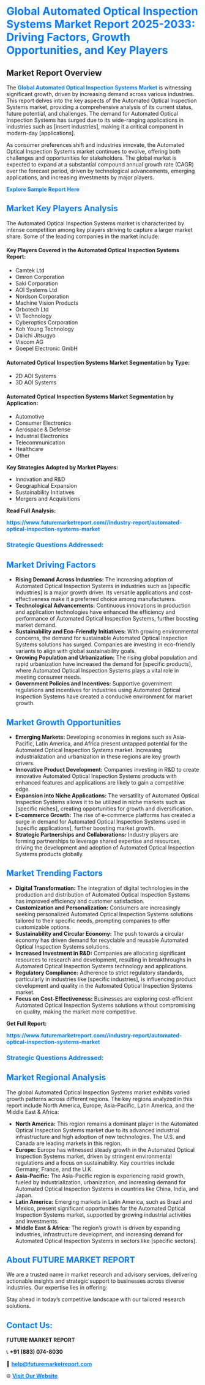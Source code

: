 <h1 style="color: #007BFF;">Global Automated Optical Inspection Systems Market Report 2025-2033: Driving Factors, Growth Opportunities, and Key Players</h1>

<section id="overview">
<h2>Market Report Overview</h2>
<p>The <a href="https://www.futuremarketreport.com//industry-report/automated-optical-inspection-systems-market" style="color: #007BFF; text-decoration: none;"><strong>Global Automated Optical Inspection Systems Market</strong></a> is witnessing significant growth, driven by increasing demand across various industries. This report delves into the key aspects of the Automated Optical Inspection Systems market, providing a comprehensive analysis of its current status, future potential, and challenges. The demand for Automated Optical Inspection Systems has surged due to its wide-ranging applications in industries such as [insert industries], making it a critical component in modern-day [applications].</p>
<p>As consumer preferences shift and industries innovate, the Automated Optical Inspection Systems market continues to evolve, offering both challenges and opportunities for stakeholders. The global market is expected to expand at a substantial compound annual growth rate (CAGR) over the forecast period, driven by technological advancements, emerging applications, and increasing investments by major players.</p>
</section>

<section id="overview">
<p><a href="https://www.futuremarketreport.com//request-sample/reportId=86591" style="color: #007BFF; text-decoration: none;"><strong>Explore Sample Report Here</strong></a></p>
</section>

<section id="key-players">
<h2 style="color: #007BFF;">Market Key Players Analysis</h2>
<p>The Automated Optical Inspection Systems market is characterized by intense competition among key players striving to capture a larger market share. Some of the leading companies in the market include:</p>
<h4>Key Players Covered in the Automated Optical Inspection Systems Report:</h4>
<ul><li>Camtek Ltd</li><li>Omron Corporation</li><li>Saki Corporation</li><li>AOI Systems Ltd</li><li>Nordson Corporation</li><li>Machine Vision Products</li><li>Orbotech Ltd</li><li>VI Technology</li><li>Cyberoptics Corporation</li><li>Koh Young Technology</li><li>Daiichi Jitsugyo</li><li>Viscom AG</li><li>Goepel Electronic GmbH</li></ul>
<h4>Automated Optical Inspection Systems Market Segmentation by Type:</h4>
<ul><li>2D AOI Systems</li><li>3D AOI Systems</li></ul>

<h4>Automated Optical Inspection Systems Market Segmentation by Application:</h4>
<ul><li>Automotive</li><li>Consumer Electronics</li><li>Aerospace &amp; Defense</li><li>Industrial Electronics</li><li>Telecommunication</li><li>Healthcare</li><li>Other</li></ul>
<p><strong>Key Strategies Adopted by Market Players:</strong></p>
<ul>
<li>Innovation and R&D</li>
<li>Geographical Expansion</li>
<li>Sustainability Initiatives</li>
<li>Mergers and Acquisitions</li>
</ul>
</section>

<section>
<p><strong>Read Full Analysis: </strong></p><a href="https://www.futuremarketreport.com//industry-report/automated-optical-inspection-systems-market" style="color: #007BFF; text-decoration: none;"><strong>https://www.futuremarketreport.com//industry-report/automated-optical-inspection-systems-market</strong></a>
<h3 style="color: #007BFF;">Strategic Questions Addressed:</h3>
</section>

<section id="driving-factors">
<h2 style="color: #007BFF;">Market Driving Factors</h2>
<ul>
<li><strong>Rising Demand Across Industries:</strong> The increasing adoption of Automated Optical Inspection Systems in industries such as [specific industries] is a major growth driver. Its versatile applications and cost-effectiveness make it a preferred choice among manufacturers.</li>
<li><strong>Technological Advancements:</strong> Continuous innovations in production and application technologies have enhanced the efficiency and performance of Automated Optical Inspection Systems, further boosting market demand.</li>
<li><strong>Sustainability and Eco-Friendly Initiatives:</strong> With growing environmental concerns, the demand for sustainable Automated Optical Inspection Systems solutions has surged. Companies are investing in eco-friendly variants to align with global sustainability goals.</li>
<li><strong>Growing Population and Urbanization:</strong> The rising global population and rapid urbanization have increased the demand for [specific products], where Automated Optical Inspection Systems plays a vital role in meeting consumer needs.</li>
<li><strong>Government Policies and Incentives:</strong> Supportive government regulations and incentives for industries using Automated Optical Inspection Systems have created a conducive environment for market growth.</li>
</ul>
</section>

<section id="growth-opportunities">
<h2 style="color: #007BFF;">Market Growth Opportunities</h2>
<ul>
<li><strong>Emerging Markets:</strong> Developing economies in regions such as Asia-Pacific, Latin America, and Africa present untapped potential for the Automated Optical Inspection Systems market. Increasing industrialization and urbanization in these regions are key growth drivers.</li>
<li><strong>Innovative Product Development:</strong> Companies investing in R&D to create innovative Automated Optical Inspection Systems products with enhanced features and applications are likely to gain a competitive edge.</li>
<li><strong>Expansion into Niche Applications:</strong> The versatility of Automated Optical Inspection Systems allows it to be utilized in niche markets such as [specific niches], creating opportunities for growth and diversification.</li>
<li><strong>E-commerce Growth:</strong> The rise of e-commerce platforms has created a surge in demand for Automated Optical Inspection Systems used in [specific applications], further boosting market growth.</li>
<li><strong>Strategic Partnerships and Collaborations:</strong> Industry players are forming partnerships to leverage shared expertise and resources, driving the development and adoption of Automated Optical Inspection Systems products globally.</li>
</ul>
</section>

<section id="trending-factors">
<h2 style="color: #007BFF;">Market Trending Factors</h2>
<ul>
<li><strong>Digital Transformation:</strong> The integration of digital technologies in the production and distribution of Automated Optical Inspection Systems has improved efficiency and customer satisfaction.</li>
<li><strong>Customization and Personalization:</strong> Consumers are increasingly seeking personalized Automated Optical Inspection Systems solutions tailored to their specific needs, prompting companies to offer customizable options.</li>
<li><strong>Sustainability and Circular Economy:</strong> The push towards a circular economy has driven demand for recyclable and reusable Automated Optical Inspection Systems solutions.</li>
<li><strong>Increased Investment in R&D:</strong> Companies are allocating significant resources to research and development, resulting in breakthroughs in Automated Optical Inspection Systems technology and applications.</li>
<li><strong>Regulatory Compliance:</strong> Adherence to strict regulatory standards, particularly in industries like [specific industries], is influencing product development and quality in the Automated Optical Inspection Systems market.</li>
<li><strong>Focus on Cost-Effectiveness:</strong> Businesses are exploring cost-efficient Automated Optical Inspection Systems solutions without compromising on quality, making the market more competitive.</li>
</ul>
</section>

<section>
<p><strong>Get Full Report: </strong></p><a href="https://www.futuremarketreport.com//industry-report/automated-optical-inspection-systems-market" style="color: #007BFF; text-decoration: none;"><strong>https://www.futuremarketreport.com//industry-report/automated-optical-inspection-systems-market</strong></a>
<h3 style="color: #007BFF;">Strategic Questions Addressed:</h3>
</section>


<section id="regional-analysis">
<h2 style="color: #007BFF;">Market Regional Analysis</h2>
<p>The global Automated Optical Inspection Systems market exhibits varied growth patterns across different regions. The key regions analyzed in this report include North America, Europe, Asia-Pacific, Latin America, and the Middle East & Africa:</p>
<ul>
<li><strong>North America:</strong> This region remains a dominant player in the Automated Optical Inspection Systems market due to its advanced industrial infrastructure and high adoption of new technologies. The U.S. and Canada are leading markets in this region.</li>
<li><strong>Europe:</strong> Europe has witnessed steady growth in the Automated Optical Inspection Systems market, driven by stringent environmental regulations and a focus on sustainability. Key countries include Germany, France, and the U.K.</li>
<li><strong>Asia-Pacific:</strong> The Asia-Pacific region is experiencing rapid growth, fueled by industrialization, urbanization, and increasing demand for Automated Optical Inspection Systems in countries like China, India, and Japan.</li>
<li><strong>Latin America:</strong> Emerging markets in Latin America, such as Brazil and Mexico, present significant opportunities for the Automated Optical Inspection Systems market, supported by growing industrial activities and investments.</li>
<li><strong>Middle East & Africa:</strong> The region’s growth is driven by expanding industries, infrastructure development, and increasing demand for Automated Optical Inspection Systems in sectors like [specific sectors].</li>
</ul>
</section>

<footer>
<h2 style="color: #007BFF;">About FUTURE MARKET REPORT</h2>
<p>We are a trusted name in market research and advisory services, delivering actionable insights and strategic support to businesses across diverse industries. Our expertise lies in offering:</p>

<p>Stay ahead in today’s competitive landscape with our tailored research solutions.</p>

<h2 style="color: #007BFF;">Contact Us:</h2>
<p><strong>FUTURE MARKET REPORT</strong></p>
<p>📞 <strong>+91 (883) 074-8030</strong></p>
<p>📧 <strong><a href="mailto:help@futuremarketreport.com" style="color: #007BFF;">help@futuremarketreport.com</a></strong></p>
<p>🌐 <strong><a href="https://www.futuremarketreport.com/" style="color: #007BFF;">Visit Our Website</a></strong></p>
</footer>
